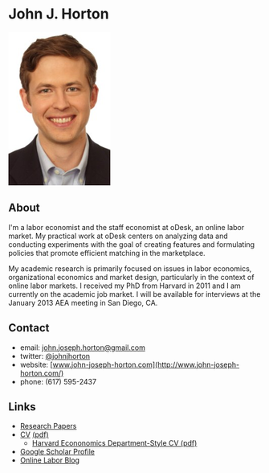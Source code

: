 <script type="text/javascript">

  var _gaq = _gaq || [];
  _gaq.push(['_setAccount', 'UA-9193153-6']);
  _gaq.push(['_trackPageview']);

  (function() {
    var ga = document.createElement('script'); ga.type = 'text/javascript'; ga.async = true;
    ga.src = ('https:' == document.location.protocol ? 'https://ssl' : 'http://www') + '.google-analytics.com/ga.js';
    var s = document.getElementsByTagName('script')[0]; s.parentNode.insertBefore(ga, s);
  })();

</script>

<link href="markdown.css" rel="stylesheet"></link> 

John J. Horton 
==============
[<img src="headshot.jpg">](index.html)

About
-----
I'm a labor economist and the staff economist at oDesk, an online labor market.
My practical work at oDesk centers on analyzing data and conducting experiments with the goal of creating features and formulating policies that promote efficient matching in the marketplace.

My academic research is primarily focused on issues in labor economics, organizational economics and market design, particularly in the context of online labor markets.
I received my PhD from Harvard in 2011 and I am currently on the academic job market. I will be available for interviews at the January 2013 AEA meeting in San Diego, CA.

Contact
-------
* email: john.joseph.horton@gmail.com
* twitter: [@johnjhorton](https://twitter.com/johnjhorton)
* website: [www.john-joseph-horton.com](http://www.john-joseph-horton.com/)
* phone: (617) 595-2437

Links
-----
* [Research Papers](papers.html)
* [CV](cv.html) [(pdf)](cv.pdf) 
  * [Harvard Econonomics Department-Style CV (pdf)](econ_cv_horton.pdf)
* [Google Scholar Profile](http://scholar.google.com/citations?user=L_O2kH0AAAAJ&hl=en)
* [Online Labor Blog](http://www.onlinelabor.blogspot.com)

